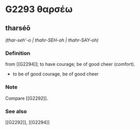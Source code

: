 # G2293 θαρσέω

## tharséō

_(thar-seh'-o | thahr-SEH-oh | thahr-SAY-oh)_

### Definition

from [[G2294]]; to have courage; be of good cheer (comfort).

- to be of good courage, be of good cheer

### Note

Compare [[G2292]].

### See also

[[G2292]], [[G2294]]

